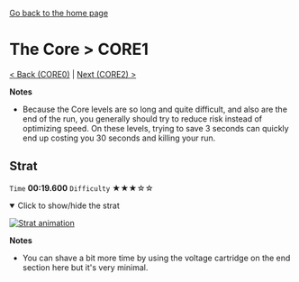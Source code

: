 [Go back to the home page](https://github.com/Doublevil/scbspeedrun)

# The Core > CORE1

[< Back (CORE0)](https://github.com/Doublevil/scbspeedrun/blob/main/levels/CORE/CORE0.md) | [Next (CORE2) >](https://github.com/Doublevil/scbspeedrun/blob/main/levels/CORE/CORE2.md)

**Notes**
- Because the Core levels are so long and quite difficult, and also are the end of the run, you generally should try to reduce risk instead of optimizing speed. On these levels, trying to save 3 seconds can quickly end up costing you 30 seconds and killing your run.

## Strat

`Time` **00:19.600** `Difficulty` ★★★☆☆
<details open>
  <summary>Click to show/hide the strat</summary>

  [![Strat animation](https://github.com/Doublevil/scbspeedrun/blob/main/media/levels/CORE/CORE1_Strat.webp)](https://github.com/Doublevil/scbspeedrun/blob/main/media/levels/CORE/CORE1_Strat.mp4?raw=true)

  **Notes**
  - You can shave a bit more time by using the voltage cartridge on the end section here but it's very minimal.
</details>
